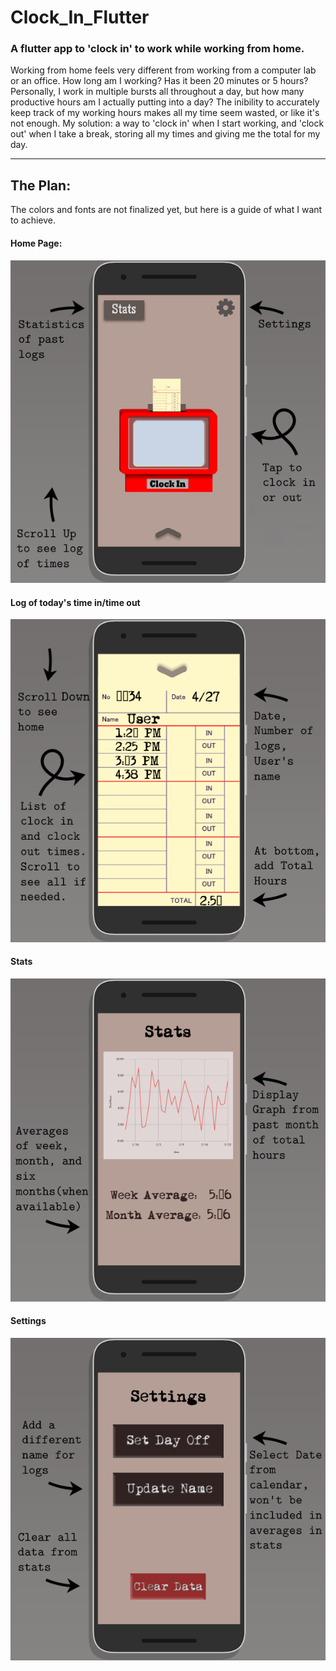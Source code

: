 # Clock_In_Flutter
### A flutter app to 'clock in' to work while working from home.


Working from home feels very different from working from a computer lab or an office. How long am I working? Has it been 20 minutes or 5 hours?
Personally, I work in multiple bursts all throughout a day, but how many productive hours am I actually putting into a day? The inibility to accurately keep track of my working hours makes all my time seem wasted, or like it's not enough. My solution: a way to 'clock in' when I start working, and 'clock out' when I take a break, storing all my times and giving me the total for my day.


***
## The Plan:
The colors and fonts are not finalized yet, but here is a guide of what I want to achieve.
#### Home Page:
![Home Page](/images/Home.png)


#### Log of today's time in/time out
![Logs](/images/Logs.png)

#### Stats
<img src="/images/Stats Page.png">

#### Settings
<img src="/images/Settings Page.png">
